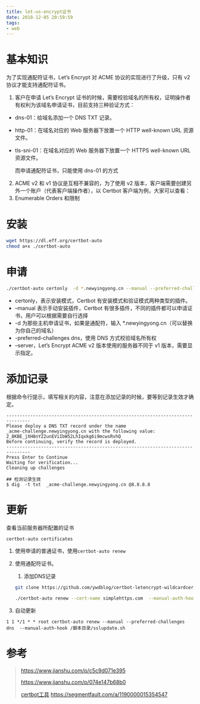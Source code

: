 ```yaml
---
title: let-us-encrypt证书
date: 2018-12-05 20:59:59
tags:
- web
---
```


# 基本知识

为了实现通配符证书，Let’s Encrypt 对 ACME 协议的实现进行了升级，只有 v2 协议才能支持通配符证书。

1. 客户在申请 Let’s Encrypt 证书的时候，需要校验域名的所有权，证明操作者有权利为该域名申请证书，目前支持三种验证方式：

- dns-01：给域名添加一个 DNS TXT 记录。

- http-01：在域名对应的 Web 服务器下放置一个 HTTP well-known URL 资源文件。

- tls-sni-01：在域名对应的 Web 服务器下放置一个 HTTPS well-known URL 资源文件。

  而申请通配符证书，只能使用 dns-01 的方式

2. ACME v2 和 v1 协议是互相不兼容的，为了使用 v2 版本，客户端需要创建另外一个账户（代表客户端操作者），以 Certbot 客户端为例，大家可以查看：
3. Enumerable Orders 和限制

# 安装

```bash
wget https://dl.eff.org/certbot-auto
chmod a+x ./certbot-auto
```

# 申请

```bash
./certbot-auto certonly  -d *.newyingyong.cn --manual --preferred-challenges dns --server https://acme-v02.api.letsencrypt.org/directory
```

- certonly，表示安装模式，Certbot 有安装模式和验证模式两种类型的插件。
- –manual 表示手动安装插件，Certbot 有很多插件，不同的插件都可以申请证书，用户可以根据需要自行选择
- -d 为那些主机申请证书，如果是通配符，输入 *.newyingyong.cn（可以替换为你自己的域名）
- -preferred-challenges dns，使用 DNS 方式校验域名所有权
- –server，Let’s Encrypt ACME v2 版本使用的服务器不同于 v1 版本，需要显示指定。

# 添加记录

根据命令行提示，填写相关的内容，注意在添加记录的时候，要等到记录生效才确定。

```
-------------------------------------------------------------------------------
Please deploy a DNS TXT record under the name
_acme-challenge.newyingyong.cn with the following value:
2_8KBE_jXH8nYZ2unEViIbW52LhIqxkg6i9mcwsRvhQ
Before continuing, verify the record is deployed.
-------------------------------------------------------------------------------
Press Enter to Continue
Waiting for verification...
Cleaning up challenges
```

```
## 检测记录生效
$ dig  -t txt  _acme-challenge.newyingyong.cn @8.8.8.8
```

# 更新

查看当前服务器所配置的证书

```bash
certbot-auto certificates
```

1. 使用申请的普通证书，使用`certbot-auto renew`

2. 使用通配符证书。

   1. 添加DNS记录

   ```bash
   git clone https://github.com/ywdblog/certbot-letencrypt-wildcardcertificates-alydns-au.git
   ```

   ```bash
   ./certbot-auto renew --cert-name simplehttps.com  --manual-auth-hook /脚本目录/au.sh 
   ```

3. 自动更新

```
1 1 */1 * * root certbot-auto renew --manual --preferred-challenges dns  --manual-auth-hook /脚本目录/sslupdate.sh 
```

# 参考

> https://www.jianshu.com/p/c5c9d071e395
>
> https://www.jianshu.com/p/074e147b68b0
>
> [certbot工具](https://github.com/ywdblog/certbot-letencrypt-wildcardcertificates-alydns-au)
> https://segmentfault.com/a/1190000015354547
